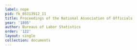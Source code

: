 ```yaml
---
label: nope
pid: fk_05313912_11
title: Proceedings of the National Association of Officials
year: '1895'
author: Bureaus of Labor Statistics
order: '122'
layout: single
collection: documents
---
```


